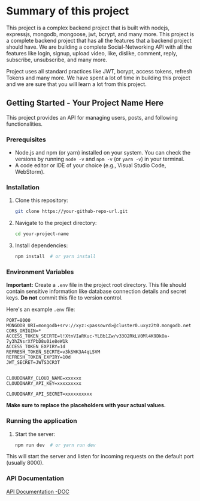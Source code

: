 # Summary of this project

This project is a complex backend project that is built with nodejs, expressjs, mongodb, mongoose, jwt, bcrypt, and many more. This project is a complete backend project that has all the features that a backend project should have.
We are building a complete Social-Networking API with all the features like login, signup, upload video, like, dislike, comment, reply, subscribe, unsubscribe, and many more.

Project uses all standard practices like JWT, bcrypt, access tokens, refresh Tokens and many more. We have spent a lot of time in building this project and we are sure that you will learn a lot from this project.

## Getting Started - Your Project Name Here

This project provides an API for managing users, posts, and following functionalities.

### Prerequisites

- Node.js and npm (or yarn) installed on your system. You can check the versions by running `node -v` and `npm -v` (or `yarn -v`) in your terminal.
- A code editor or IDE of your choice (e.g., Visual Studio Code, WebStorm).

### Installation

1. Clone this repository:

   ```bash
   git clone https://your-github-repo-url.git
   ```

2. Navigate to the project directory:

   ```bash
   cd your-project-name
   ```

3. Install dependencies:

   ```bash
   npm install  # or yarn install
   ```

### Environment Variables

**Important:** Create a `.env` file in the project root directory. This file should contain sensitive information like database connection details and secret keys. **Do not** commit this file to version control.

Here's an example `.env` file:

```
PORT=8000
MONGODB_URI=mongodb+srv://xyz:<passowrd>@cluster0.uxyz2t0.mongodb.net
CORS_ORIGIN=*
ACCESS_TOKEN_SECRTE=l!XtnVIaRKuc-YLBb1Zw/v33O2RkLV0Ml4K9DkOa-7y3hZNsrXfPbD8u0ie8eW1k
ACCESS_TOKEN_EXPIRY=1d
REFRESH_TOKEN_SECRTE=v3kSWK3A4qLSVM
REFRESH_TOKEN_EXPIRY=10d
JWT_SECRET=JWTS3CR3T


CLOUDINARY_CLOUD_NAME=xxxxxx
CLOUDINARY_API_KEY=xxxxxxxxx

CLOUDINARY_API_SECRET=xxxxxxxxxx

```

**Make sure to replace the placeholders with your actual values.**

### Running the application

1. Start the server:

   ```bash
   npm run dev  # or yarn run dev
   ```

This will start the server and listen for incoming requests on the default port (usually 8000).

### API Documentation

[API Documentation -DOC](https://docs.google.com/document/d/1K1AVEbKZi06Sj2wasWoQdJkSOW4uhp_JyA_H7J6LiaE/edit?usp=sharing)
